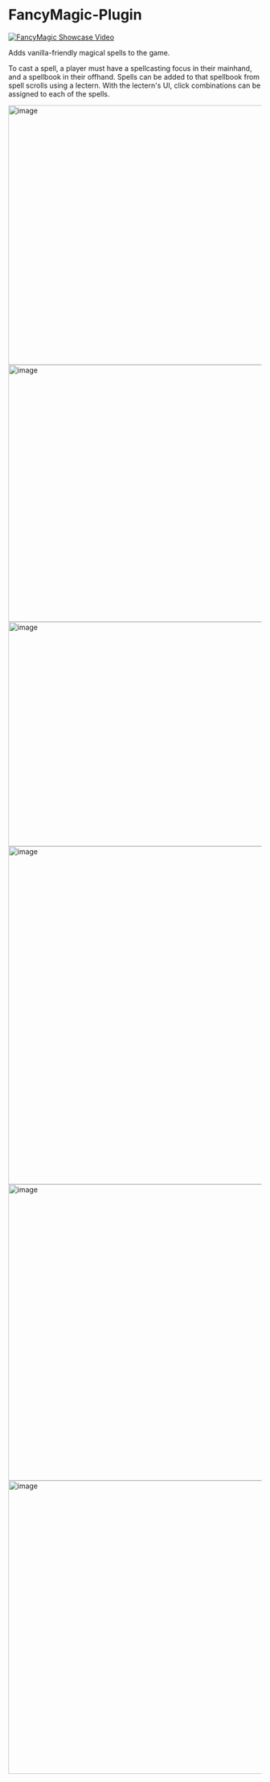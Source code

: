 # FancyMagic-Plugin

[![FancyMagic Showcase Video](https://img.youtube.com/vi/CbrepkHcNG4/0.jpg)](https://www.youtube.com/watch?v=CbrepkHcNG4)

Adds vanilla-friendly magical spells to the game. 

To cast a spell, a player must have a spellcasting focus in their mainhand, and a spellbook in their offhand. Spells can be added to that spellbook from spell scrolls using a lectern. With the lectern's UI, click combinations can be assigned to each of the spells. 

<img width="777" height="516" alt="image" src="https://github.com/user-attachments/assets/1d674a08-578f-4001-9fae-4f3e13f3a696" />

<img width="1180" height="511" alt="image" src="https://github.com/user-attachments/assets/d8e46aa1-ff78-4501-a96b-f86951be2f8a" />
<img width="1188" height="446" alt="image" src="https://github.com/user-attachments/assets/b527b508-a15d-4787-ac54-eaf355035067" />
<img width="1680" height="672" alt="image" src="https://github.com/user-attachments/assets/dcc02e27-b760-4d1a-b148-17a2e3bbd5b5" />
<img width="1447" height="589" alt="image" src="https://github.com/user-attachments/assets/896aced3-7a53-49c7-af0e-9566dbf4d7af" />
<img width="1431" height="583" alt="image" src="https://github.com/user-attachments/assets/84107943-eeed-444d-8573-9cfd327017a1" />
